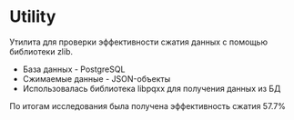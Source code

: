 # Utility

Утилита для проверки эффективности сжатия данных с помощью библиотеки zlib.

- База данных - PostgreSQL
- Сжимаемые данные - JSON-объекты
- Использовалась библиотека libpqxx для получения данных из БД

По итогам исследования была получена эффективность сжатия 57.7%
